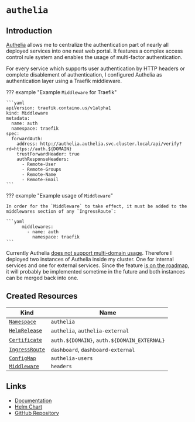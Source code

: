 # `authelia`

## Introduction

[Authelia](https://www.authelia.com/) allows me to centralize the authentication part of nearly all deployed services into one neat web portal. It features a complex access control rule system and enables the usage of multi-factor authentication.

For every service which supports user authentication by HTTP headers or complete disablement of authentication, I configured Authelia as authentication layer using a Traefik middleware.

??? example "Example `Middleware` for Traefik"

    ```yaml
    apiVersion: traefik.containo.us/v1alpha1
    kind: Middleware
    metadata:
      name: auth
      namespace: traefik
    spec:
      forwardAuth:
        address: http://authelia.authelia.svc.cluster.local/api/verify?rd=https://auth.${DOMAIN}
        trustForwardHeader: true
        authResponseHeaders:
          - Remote-User
          - Remote-Groups
          - Remote-Name
          - Remote-Email
    ```

??? example "Example usage of `Middleware`"

    In order for the `Middleware` to take effect, it must be added to the middlewares section of any `IngressRoute`:

    ```yaml
          middlewares:
            - name: auth
              namespace: traefik
    ```

Currently Authelia [does not support multi-domain usage](https://github.com/authelia/authelia/issues/1198). Therefore I deployed two instances of Authelia inside my cluster. One for internal services and one for external services. Since the feature [is on the roadmap](https://www.authelia.com/roadmap/active/multi-domain-protection/), it will probably be implemented sometime in the future and both instances can be merged back into one.

## Created Resources

| Kind                                | Name                                        |
| ----------------------------------- | ------------------------------------------- |
| [`Namespace`][ref-namespace]        | `authelia`                                  |
| [`HelmRelease`][ref-helm-release]   | `authelia`, `authelia-external`             |
| [`Certificate`][ref-certificate]    | `auth.${DOMAIN}`, `auth.${DOMAIN_EXTERNAL}` |
| [`IngressRoute`][ref-ingress-route] | `dashboard`, `dashboard-external`           |
| [`ConfigMap`][ref-config-map]       | `authelia-users`                            |
| [`Middleware`][ref-middleware]      | `headers`                                   |

[ref-namespace]: https://kubernetes.io/docs/reference/kubernetes-api/cluster-resources/namespace-v1/
[ref-helm-release]: https://fluxcd.io/docs/components/helm/helmreleases/
[ref-certificate]: https://cert-manager.io/docs/reference/api-docs/#cert-manager.io/v1.Certificate
[ref-ingress-route]: https://doc.traefik.io/traefik/routing/providers/kubernetes-crd/#kind-ingressroute
[ref-config-map]: https://kubernetes.io/docs/reference/kubernetes-api/config-and-storage-resources/config-map-v1/
[ref-middleware]: https://doc.traefik.io/traefik/routing/providers/kubernetes-crd/#kind-middleware

## Links

- [Documentation](https://www.authelia.com/)
- [Helm Chart](https://github.com/authelia/chartrepo/)
- [GitHub Repository](https://github.com/authelia/authelia/)
